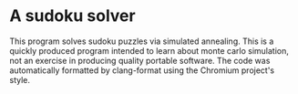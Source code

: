 # A sudoku solver

This program solves sudoku puzzles via simulated annealing. This is a quickly produced program intended to learn about monte carlo simulation, not an exercise in producing quality portable software. The code was automatically formatted by clang-format using the Chromium project's style.
